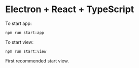 # Electron + React + TypeScript

To start app: 
```
npm run start:app
```

To start view: 
```
npm run start:view
```

First recommended start view.
